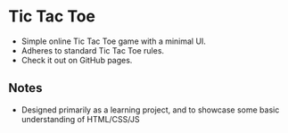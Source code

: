 # Tic Tac Toe

* Simple online Tic Tac Toe game with a minimal UI.
* Adheres to standard Tic Tac Toe rules.
* Check it out on GitHub pages.

## Notes

* Designed primarily as a learning project, and to showcase some basic understanding of HTML/CSS/JS
